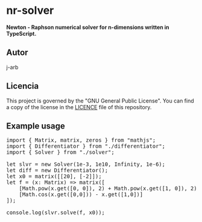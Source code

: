# nr-solver
**Newton - Raphson numerical solver for n-dimensions written in TypeScript.**<br>

## Autor
j-arb

## Licencia
This project is governed by the "GNU General Public License". You can find a copy of the license in the [LICENCE](/LICENSE) file of this repository.

## Example usage
<pre>
import { Matrix, matrix, zeros } from "mathjs";
import { Differentiator } from "./differentiator";
import { Solver } from "./solver";

let slvr = new Solver(1e-3, 1e10, Infinity, 1e-6);
let diff = new Differentiator();
let x0 = matrix([[20], [-2]]);
let f = (x: Matrix) => matrix([
    [Math.pow(x.get([0, 0]), 2) + Math.pow(x.get([1, 0]), 2) - 10],
    [Math.cos(x.get([0,0])) - x.get([1,0])]
]);

console.log(slvr.solve(f, x0));
</pre>